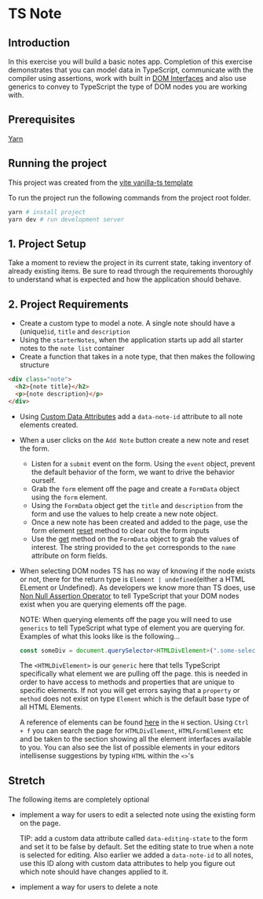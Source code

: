 # TS Note

## Introduction

In this exercise you will build a basic notes app. Completion of this exercise demonstrates
that you can model data in TypeScript, communicate with the compiler using assertions,
work with built in [DOM Interfaces](https://developer.mozilla.org/en-US/docs/Web/API/Document_Object_Model#dom_interfaces)
and also use generics to convey to TypeScript the type of DOM nodes you are working with.

## Prerequisites

[Yarn](https://yarnpkg.com/getting-started/install)

## Running the project

This project was created from the [vite vanilla-ts template](https://vitejs.dev/guide/#scaffolding-your-first-vite-project)

To run the project run the following commands from the project root folder.

```sh
yarn # install project
yarn dev # run development server
```

## 1. Project Setup

Take a moment to review the project in its current state, taking inventory of already existing items.
Be sure to read through the requirements thoroughly to understand what is expected and how the application
should behave.

## 2. Project Requirements

- Create a custom type to model a note. A single note should have a (unique)`id`, `title` and `description`
- Using the `starterNotes`, when the application starts up add all starter notes to the `note list` container
- Create a function that takes in a note type, that then makes the following structure

```html
<div class="note">
  <h2>{note title}</h2>
  <p>{note description}</p>
</div>
```

- Using [Custom Data Attributes](https://www.w3schools.com/tags/att_data-.asp) add a `data-note-id` attribute
  to all note elements created.

- When a user clicks on the `Add Note` button create a new note and reset the form.

  - Listen for a `submit` event on the form. Using the `event` object, prevent the default behavior of the form, we want to drive the behavior ourself.
  - Grab the `form` element off the page and create a `FormData` object using the `form` element.
  - Using the `FormData` object get the `title` and `description` from the form and use the values
    to help create a new note object.
  - Once a new note has been created and added to the page, use the form element [reset](https://developer.mozilla.org/en-US/docs/Web/API/HTMLFormElement/reset) method to clear out the form inputs
  - Use the [get](https://developer.mozilla.org/en-US/docs/Web/API/FormData/get) method on the `FormData` object to grab the values of interest. The string provided to the `get` corresponds to the `name` attribute on form fields.

- When selecting DOM nodes TS has no way of knowing if the node exists or not, there for the return type is `Element | undefined`(either a HTML ELement or Undefined). As developers we know more than TS does, use [Non Null Assertion Operator](https://www.typescriptlang.org/docs/handbook/release-notes/typescript-2-0.html#non-null-assertion-operator) to tell TypeScript that your DOM nodes exist when you are querying elements off the page.

  NOTE: When querying elements off the page you will need to use `generics` to tell TypeScript what type of element you are querying for. Examples of what this looks like is the following...

  ```ts
  const someDiv = document.querySelector<HTMLDivElement>(".some-selector");
  ```

  The `<HTMLDivElement>` is our `generic` here that tells TypeScript specifically what element we are pulling off the page. this is needed in order to have access to methods and properties that are unique to specific elements. If not you will get errors saying that a `property` or `method` does not exist on type `Element` which is the default base type of all HTML Elements.

  A reference of elements can be found [here](https://developer.mozilla.org/en-US/docs/Web/API) in the `H` section. Using `Ctrl + f` you can search the page for `HTMLDivElement`, `HTMLFormElement` etc and be taken to the section showing all the element interfaces available to you. You can also see the list of possible elements in your editors intellisense suggestions by typing `HTML` within the `<>`'s

## Stretch

The following items are completely optional

- implement a way for users to edit a selected note using the existing form on the page.

  TIP: add a custom data attribute called `data-editing-state` to the form and set it to be false by default. Set the editing state to true when a note is selected for editing. Also earlier we added a `data-note-id` to all notes, use this ID along with custom data attributes to help you figure out which note should have changes applied to it.

- implement a way for users to delete a note

